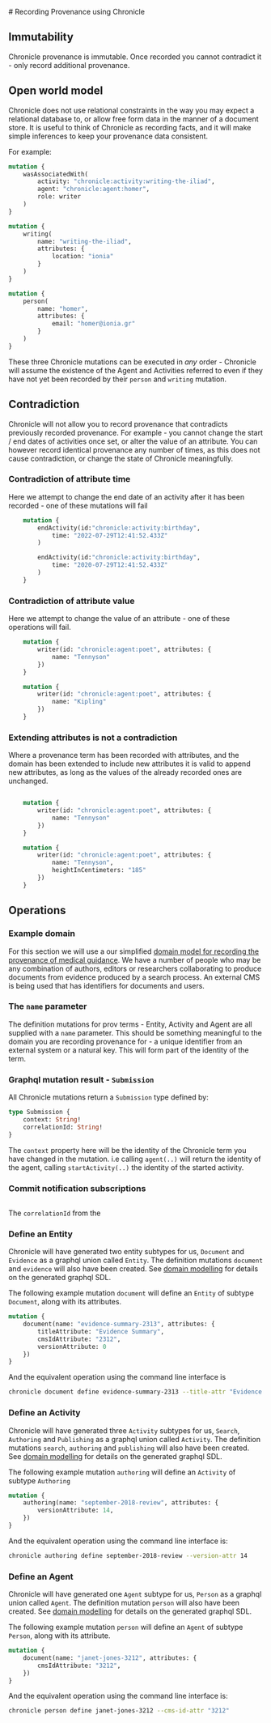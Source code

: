 # Recording Provenance using Chronicle

## Immutability

Chronicle provenance is immutable. Once recorded you cannot contradict it - only record additional provenance.

## Open world model

Chronicle does not use relational constraints in the way you may expect a relational database to, or allow free form data in the manner of a document store. It is useful to think of Chronicle as recording facts, and it will make simple inferences to keep your provenance data consistent.

For example:

``` graphql title="The agent 'homer' participated in the activity 'writing-the-iliad' as a writer"
mutation {
    wasAssociatedWith(
        activity: "chronicle:activity:writing-the-iliad",
        agent: "chronicle:agent:homer",
        role: writer
    )
}
```

``` graphql title="There was an activity 'writing-the-iliad' that took place in Ionia"
mutation {
    writing(
        name: "writing-the-iliad",
        attributes: {
            location: "ionia"
        }
    )
}
```


``` graphql title="An agent 'homer' exists and was a person"
mutation {
    person(
        name: "homer",
        attributes: {
            email: "homer@ionia.gr"
        }
    )
}
```

These three Chronicle mutations can be executed in *any* order - Chronicle will assume the existence of the Agent and Activities referred to even if they have not yet been recorded by their `person` and `writing` mutation.

## Contradiction

Chronicle will not allow you to record provenance that contradicts previously recorded provenance. For example - you cannot change the start / end dates of activities once set, or alter the value of an attribute. You can however record identical provenance any number of times, as this does not cause contradiction, or change the state of Chronicle meaningfully.

### Contradiction of attribute time

Here we attempt to change the end date of an activity after it has been recorded - one of these mutations will fail

``` graphql
    mutation {
        endActivity(id:"chronicle:activity:birthday",
            time: "2022-07-29T12:41:52.433Z"
        )

        endActivity(id:"chronicle:activity:birthday",
            time: "2020-07-29T12:41:52.433Z"
        )
    }
```

### Contradiction of attribute value

Here we attempt to change the value of an attribute - one of these operations will fail.

``` graphql
    mutation {
        writer(id: "chronicle:agent:poet", attributes: {
            name: "Tennyson"
        })
    }

    mutation {
        writer(id: "chronicle:agent:poet", attributes: {
            name: "Kipling"
        })
    }
```

### Extending attributes is not a contradiction

Where a provenance term has been recorded with attributes, and the domain has been extended to include new attributes it is valid to append new attributes, as long as the values of the already recorded ones are unchanged.

``` graphql

    mutation {
        writer(id: "chronicle:agent:poet", attributes: {
            name: "Tennyson"
        })
    }

    mutation {
        writer(id: "chronicle:agent:poet", attributes: {
            name: "Tennyson",
            heightInCentimeters: "185"
        })
    }
```

## Operations

### Example domain

For this section we will use a our simplified [domain model for recording the provenance of medical guidance](./domain_modelling.md). We have a number of people who may be any combination of authors, editors or researchers collaborating to produce documents from evidence produced by a search process. An external CMS is being used that has identifiers for documents and users.

### The `name` parameter

The definition mutations for prov terms -  Entity, Activity and Agent are all supplied with a `name` parameter. This should be something meaningful to the domain you are recording provenance for - a unique identifier from an external system or a natural key. This will form part of the identity of the term.

### Graphql mutation result - `Submission`

All Chronicle mutations return a `Submission` type defined by:

``` graphql
type Submission {
	context: String!
	correlationId: String!
}
```

The `context` property here will be the identity of the Chronicle term you have changed in the mutation. i.e calling `agent(..)` will return the identity of the agent, calling `startActivity(..)` the identity of the started activity.

### Commit notification subscriptions

``` graphql

```

The `correlationId` from the


### Define an Entity

Chronicle will have generated two entity subtypes for us, `Document` and `Evidence` as a graphql union called `Entity`. The definition mutations `document` and `evidence` will also have been created. See [domain modelling](./domain_modelling.md/#graphql_generation) for details on the generated graphql SDL.

The following example mutation `document` will define an `Entity` of subtype `Document`, along with its attributes.

``` graphql title="Define a document entity with graphql"
mutation {
    document(name: "evidence-summary-2313", attributes: {
        titleAttribute: "Evidence Summary",
        cmsIdAttribute: "2312",
        versionAttribute: 0
    })
}
```

And the equivalent operation using the command line interface is

``` bash title="Define a document entity with the CLI"
chronicle document define evidence-summary-2313 --title-attr "Evidence Summary" --cms-id-attr "2313" --version-attr 0

```


### Define an Activity

Chronicle will have generated three `Activity` subtypes for us, `Search`, `Authoring` and `Publishing` as a graphql union called `Activity`. The definition mutations `search`, `authoring` and `publishing` will also have been created. See [domain modelling](./domain_modelling.md/#graphql_generation) for details on the generated graphql SDL.

The following example mutation `authoring` will define an `Activity` of subtype `Authoring`

``` graphql title="Define a document entity with graphql"
mutation {
    authoring(name: "september-2018-review", attributes: {
        versionAttribute: 14,
    })
}
```

And the equivalent operation using the command line interface is:

``` bash title="Define a document entity with the CLI"
chronicle authoring define september-2018-review --version-attr 14
```


### Define an Agent

Chronicle will have generated one `Agent` subtype for us, `Person` as a graphql union called `Agent`. The definition mutation `person` will also have been created. See [domain modelling](./domain_modelling.md/#graphql_generation) for details on the generated graphql SDL.

The following example mutation `person` will define an `Agent` of subtype `Person`, along with its attribute.

``` graphql title="Define a document entity with graphql"
mutation {
    document(name: "janet-jones-3212", attributes: {
        cmsIdAttribute: "3212",
    })
}
```

And the equivalent operation using the command line interface is:

``` bash title="Define a document entity with the CLI"
chronicle person define janet-jones-3212 --cms-id-attr "3212"
```
